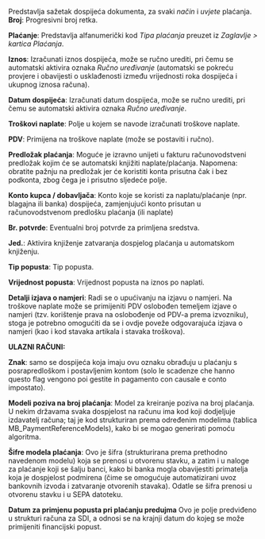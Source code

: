 Predstavlja sažetak dospijeća dokumenta, za svaki *način* i *uvjete* plaćanja. 
**Broj**: Progresivni broj retka.

**Plaćanje**: Predstavlja alfanumerički kod *Tipa plaćanja* preuzet iz *Zaglavlje > kartica Plaćanja*.  

**Iznos**: Izračunati iznos dospijeća, može se ručno urediti, pri čemu se automatski aktivira oznaka *Ručno uređivanje* (automatski se pokreću provjere i obavijesti o usklađenosti između vrijednosti roka dospijeća i ukupnog iznosa računa).

**Datum dospijeća**: Izračunati datum dospijeća, može se ručno urediti, pri čemu se automatski aktivira oznaka *Ručno uređivanje*.

**Troškovi naplate**: Polje u kojem se navode izračunati troškove naplate.

**PDV**: Primijena na troškove naplate (može se postaviti i ručno).

**Predložak plaćanja**: Moguće je izravno unijeti u fakturu računovodstveni predložak kojim će se automatski knjižiti naplate/plaćanja. Napomena: obratite pažnju na predložak jer će koristiti konta prisutna čak i bez podkonta, zbog čega je i prisutno sljedeće polje.

**Konto kupca / dobavljača**: Konto koje se koristi za naplatu/plaćanje (npr. blagajna ili banka) dospijeća, zamjenjujući konto prisutan u računovodstvenom predlošku plaćanja (ili naplate)

**Br. potvrde**: Eventualni broj potvrde za primljena sredstva.
	
**Jed.**: Aktivira knjiženje zatvaranja dospjelog plaćanja u automatskom knjiženju.

**Tip popusta**: Tip popusta.

**Vrijednost popusta**: Vrijednost popusta na iznos po naplati.

**Detalji izjava o namjeri**: Radi se o upućivanju na izjavu o namjeri. Na troškove naplate može se primijeniti PDV oslobođen temeljem izjave o namjeri (tzv. korištenje prava na oslobođenje od PDV-a prema izvozniku), stoga je potrebno omogućiti da se i ovdje poveže odgovarajuća izjava o namjeri (kao i kod stavaka artikala i stavaka troškova).

**ULAZNI RAČUNI:**

**Znak**: samo se dospijeća koja imaju ovu oznaku obrađuju u plaćanju s posrapredloškom i postavljenim kontom (solo le scadenze che hanno questo flag vengono poi gestite in pagamento con causale e conto impostato).
	
**Modeli poziva na broj plaćanja**: Model za kreiranje poziva na broj plaćanja. U nekim državama svaka dospjelost na računu ima kod koji dodjeljuje izdavatelj računa; taj je kod strukturiran prema određenim modelima (tablica MB_PaymentReferenceModels), kako bi se mogao generirati pomoću algoritma.

**Šifre modela plaćanja**: Ovo je šifra (strukturirana prema prethodno navedenom modelu) koja se prenosi u otvorenu stavku, a zatim i u naloge za plaćanje koji se šalju banci, kako bi banka mogla obavijestiti primatelja koja je dospjelost podmirena (čime se omogućuje automatizirani uvoz bankovnih izvoda i zatvaranje otvorenih stavaka). Odatle se šifra prenosi u otvorenu stavku i u SEPA datoteku.

**Datum za primjenu popusta pri plaćanju predujma** Ovo je polje predviđeno u strukturi računa za SDI, a odnosi se na krajnji datum do kojeg se može primijeniti financijski popust.

